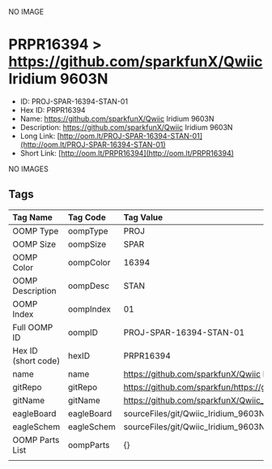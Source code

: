 


  
NO IMAGE  
# PRPR16394 > https://github.com/sparkfunX/Qwiic Iridium 9603N

- ID: PROJ-SPAR-16394-STAN-01
- Hex ID: PRPR16394
- Name: https://github.com/sparkfunX/Qwiic Iridium 9603N
- Description: https://github.com/sparkfunX/Qwiic Iridium 9603N
- Long Link: [http://oom.lt/PROJ-SPAR-16394-STAN-01](http://oom.lt/PROJ-SPAR-16394-STAN-01)
- Short Link: [http://oom.lt/PRPR16394](http://oom.lt/PRPR16394)
  
NO IMAGES  
## Tags
  

|Tag Name|Tag Code|Tag Value|
| :--- | :--- | :--- |
|OOMP Type|oompType|PROJ|
|OOMP Size|oompSize|SPAR|
|OOMP Color|oompColor|16394|
|OOMP Description|oompDesc|STAN|
|OOMP Index|oompIndex|01|
|Full OOMP ID|oompID|PROJ-SPAR-16394-STAN-01|
|Hex ID (short code)|hexID|PRPR16394|
|name|name|https://github.com/sparkfunX/Qwiic Iridium 9603N|
|gitRepo|gitRepo|https://github.com/sparkfun/https://github.com/sparkfunX/Qwiic_Iridium_9603N|
|gitName|gitName|https://github.com/sparkfunX/Qwiic_Iridium_9603N|
|eagleBoard|eagleBoard|sourceFiles/git/Qwiic_Iridium_9603N/Hardware/Qwiic_Iridium_9603N.brd|
|eagleSchem|eagleSchem|sourceFiles/git/Qwiic_Iridium_9603N/Hardware/Qwiic_Iridium_9603N.sch|
|OOMP Parts List|oompParts|{}|
||||

